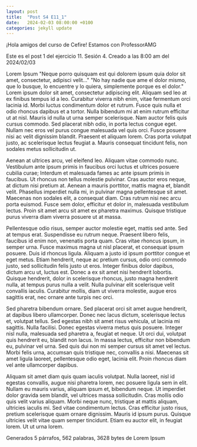 ```yaml
---
layout: post
title:  "Post S4 E11_1"
date:   2024-02-03 08:00:00 +0100
categories: jekyll update
---
```

¡Hola amigos del curso de Cefire!
Estamos con ProfessorAMG

Este es el post 1 del ejercicio 11. Sesión 4.
Creado a las 8:00 am del 2024/02/03




Lorem Ipsum
"Neque porro quisquam est qui dolorem ipsum quia dolor sit amet, consectetur, adipisci velit..."
"No hay nadie que ame el dolor mismo, que lo busque, lo encuentre y lo quiera, simplemente porque es el dolor."
Lorem ipsum dolor sit amet, consectetur adipiscing elit. Aliquam sed leo at ex finibus tempus id a leo. Curabitur viverra nibh enim, vitae fermentum orci lacinia id. Morbi luctus condimentum dolor et rutrum. Fusce quis nulla et odio rhoncus dapibus et a tortor. Nulla bibendum mi at enim rutrum efficitur ut at nisl. Mauris id nulla ut urna semper scelerisque. Nam auctor felis quis cursus commodo. Sed placerat nibh odio, in porta lectus congue eget. Nullam nec eros vel purus congue malesuada vel quis orci. Fusce posuere nisi ac velit dignissim blandit. Praesent et aliquam lorem. Cras porta volutpat justo, ac scelerisque lectus feugiat a. Mauris consequat tincidunt felis, non sodales metus sollicitudin ut.

Aenean at ultrices arcu, vel eleifend leo. Aliquam vitae commodo nunc. Vestibulum ante ipsum primis in faucibus orci luctus et ultrices posuere cubilia curae; Interdum et malesuada fames ac ante ipsum primis in faucibus. Ut rhoncus non tellus molestie pulvinar. Cras auctor eros neque, at dictum nisi pretium at. Aenean a mauris porttitor, mattis magna et, blandit velit. Phasellus imperdiet nulla mi, in pulvinar magna pellentesque sit amet. Maecenas non sodales elit, a consequat diam. Cras rutrum nisi nec arcu porta euismod. Fusce sem dolor, efficitur et dolor in, malesuada vestibulum lectus. Proin sit amet arcu sit amet ex pharetra maximus. Quisque tristique purus viverra diam viverra posuere ut at massa.

Pellentesque odio risus, semper auctor molestie eget, mattis sed ante. Sed at tempus erat. Suspendisse eu rutrum neque. Praesent libero felis, faucibus id enim non, venenatis porta quam. Cras vitae rhoncus ipsum, in semper urna. Fusce maximus magna ut nisl placerat, et consequat ipsum posuere. Duis id rhoncus ligula. Aliquam a justo id ipsum porttitor congue et eget metus. Etiam hendrerit, neque ac pretium cursus, odio orci commodo justo, sed sollicitudin felis justo ut eros. Integer finibus dolor dapibus, dictum arcu ut, luctus est. Donec a ex sit amet nisi hendrerit lobortis. Quisque hendrerit, dolor in scelerisque rhoncus, justo magna hendrerit nulla, at tempus purus nulla a velit. Nulla pulvinar elit scelerisque velit convallis iaculis. Curabitur mollis, diam ut viverra molestie, augue eros sagittis erat, nec ornare ante turpis nec orci.

Sed pharetra bibendum ornare. Sed placerat orci sit amet augue hendrerit, at dapibus libero ullamcorper. Donec nec lacus dictum, scelerisque lectus et, volutpat tellus. Sed egestas nibh sit amet risus vehicula, ut lacinia mi sagittis. Nulla facilisi. Donec egestas viverra metus quis posuere. Integer nisl nulla, malesuada sed pharetra a, feugiat et neque. Ut orci dui, volutpat quis hendrerit eu, blandit non lacus. In massa lectus, efficitur non bibendum eu, pulvinar vel urna. Sed quis dui non mi semper cursus sit amet vel lectus. Morbi felis urna, accumsan quis tristique nec, convallis a nisi. Maecenas sit amet ligula laoreet, pellentesque odio eget, lacinia elit. Proin rhoncus diam vel ante ullamcorper dapibus.

Aliquam sit amet diam quis quam iaculis volutpat. Nulla laoreet, nisl id egestas convallis, augue nisi pharetra lorem, nec posuere ligula sem in elit. Nullam eu mauris varius, aliquam ipsum et, bibendum neque. Ut imperdiet dolor gravida sem blandit, vel ultrices massa sollicitudin. Cras mollis odio quis velit varius aliquam. Morbi neque nunc, tristique at mattis aliquam, ultricies iaculis mi. Sed vitae condimentum lectus. Cras efficitur justo risus, pretium scelerisque quam ornare dignissim. Mauris id ipsum purus. Quisque ultricies velit vitae quam semper tincidunt. Etiam eu auctor elit, in feugiat lorem. Ut ut urna lorem.

Generados 5 párrafos, 562 palabras, 3628 bytes de Lorem Ipsum
